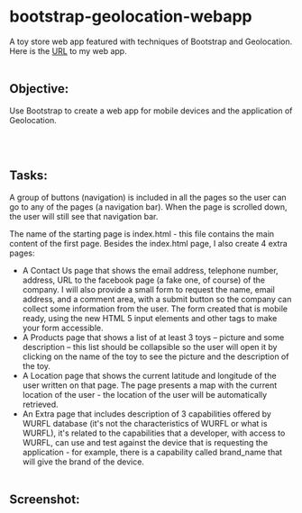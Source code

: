 # bootstrap-geolocation-webapp
A toy store web app featured with techniques of Bootstrap and Geolocation. Here is the [URL](index.html) to my web app.
<br><br>

## Objective:
Use Bootstrap to create a web app for mobile devices and the application of Geolocation. 

<br><br>

## Tasks:
A group of buttons (navigation) is included in all the pages so the user can go to any of the pages (a navigation bar). When the page is scrolled down, the user will still see that navigation bar.

The name of the starting page is index.html - this file contains the main content of the first page. Besides the index.html page, I also create 4 extra pages: 
- A Contact Us page that shows the email address, telephone number, address, URL to the facebook page (a fake one, of course) of the company. I will also provide a small form to request the name, email address, and a comment area, with a submit button so the company can collect some information from the user. The form created that is mobile ready, using the new HTML 5 input elements and other tags to make your form accessible.
- A Products page that shows a list of at least 3 toys – picture and some description – this list should be collapsible so the user will open it by clicking on the name of the toy to see the picture and the description of the toy. 
- A Location page that shows the current latitude and longitude of the user written on that page. The page presents a map with the current location of the user - the location of the user will be automatically retrieved.
- An Extra page that includes description of 3 capabilities offered by WURFL database (it's not the characteristics of WURFL or what is WURFL), it's related to the capabilities that a developer, with access to WURFL, can use and test against the device that is requesting the application - for example, there is a capability called brand_name that will give the brand of the device.
<br><br>

## Screenshot:


